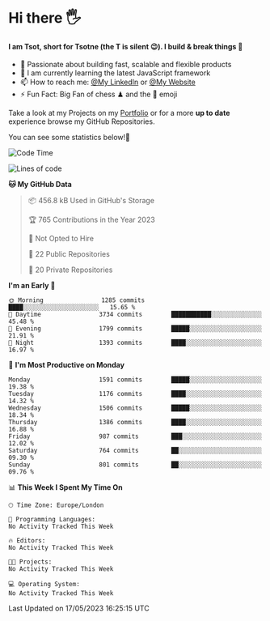 # Hi there :raised_hand_with_fingers_splayed:
#### I am Tsot, short for Tsotne (the T is silent :wink:). I build & break things :space_invader:
- :telescope: Passionate about building fast, scalable and flexible products
- :seedling: I am currently learning the latest JavaScript framework 
- :mailbox: How to reach me: [@My LinkedIn](https://www.linkedin.com/in/tsotne-gvadzabia/) or [@My Website](https://tsotne.co.uk/contact)
- :zap: Fun Fact: Big Fan of chess ♟ and the 👾 emoji

Take a look at my Projects on my [Portfolio](https://tsotne.co.uk/) or for a more **up to date** experience browse my GitHub Repositories.

You can see some statistics below!:space_invader:
<!--START_SECTION:waka-->
![Code Time](http://img.shields.io/badge/Code%20Time-761%20hrs%202%20mins-blue)

![Lines of code](https://img.shields.io/badge/From%20Hello%20World%20I%27ve%20Written-4.9%20million%20lines%20of%20code-blue)

**🐱 My GitHub Data** 

> 📦 456.8 kB Used in GitHub's Storage 
 > 
> 🏆 765 Contributions in the Year 2023
 > 
> 🚫 Not Opted to Hire
 > 
> 📜 22 Public Repositories 
 > 
> 🔑 20 Private Repositories 
 > 
**I'm an Early 🐤** 

```text
🌞 Morning                1285 commits        ████░░░░░░░░░░░░░░░░░░░░░   15.65 % 
🌆 Daytime                3734 commits        ███████████░░░░░░░░░░░░░░   45.48 % 
🌃 Evening                1799 commits        █████░░░░░░░░░░░░░░░░░░░░   21.91 % 
🌙 Night                  1393 commits        ████░░░░░░░░░░░░░░░░░░░░░   16.97 % 
```
📅 **I'm Most Productive on Monday** 

```text
Monday                   1591 commits        █████░░░░░░░░░░░░░░░░░░░░   19.38 % 
Tuesday                  1176 commits        ████░░░░░░░░░░░░░░░░░░░░░   14.32 % 
Wednesday                1506 commits        █████░░░░░░░░░░░░░░░░░░░░   18.34 % 
Thursday                 1386 commits        ████░░░░░░░░░░░░░░░░░░░░░   16.88 % 
Friday                   987 commits         ███░░░░░░░░░░░░░░░░░░░░░░   12.02 % 
Saturday                 764 commits         ██░░░░░░░░░░░░░░░░░░░░░░░   09.30 % 
Sunday                   801 commits         ██░░░░░░░░░░░░░░░░░░░░░░░   09.76 % 
```


📊 **This Week I Spent My Time On** 

```text
🕑︎ Time Zone: Europe/London

💬 Programming Languages: 
No Activity Tracked This Week

🔥 Editors: 
No Activity Tracked This Week

🐱‍💻 Projects: 
No Activity Tracked This Week

💻 Operating System: 
No Activity Tracked This Week
```


 Last Updated on 17/05/2023 16:25:15 UTC
<!--END_SECTION:waka-->
